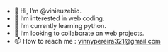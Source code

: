 - 👋 Hi, I’m @vinieuzebio.
- 👀 I’m interested in web coding.
- 🌱 I’m currently learning python.
- 💞️ I’m looking to collaborate on web projects.
- 📫 How to reach me : vinnypereira321@gmail.com

<!---
vinidassis/vinidassis is a ✨ special ✨ repository because its `README.md` (this file) appears on your GitHub profile.
You can click the Preview link to take a look at your changes.
--->
